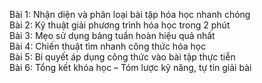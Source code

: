 Bài 1: Nhận diện và phân loại bài tập hóa học nhanh chóng  
Bài 2: Kỹ thuật giải phương trình hóa học trong 2 phút  
Bài 3: Mẹo sử dụng bảng tuần hoàn hiệu quả nhất  
Bài 4: Chiến thuật tìm nhanh công thức hóa học  
Bài 5: Bí quyết áp dụng công thức vào bài tập thực tiễn  
Bài 6: Tổng kết khóa học – Tóm lược kỹ năng, tự tin giải bài